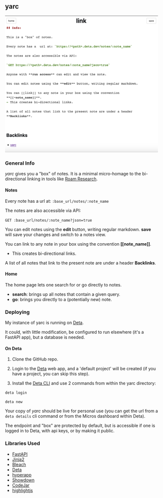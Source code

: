 ## yarc


![yarc](assets/yarc_backlinks.png)

### General Info

*yarc* gives you a "box" of notes. It is a minimal micro-homage to the bi-directional linking in tools like [Roam Research](https://roamresearch.com/).

#### Notes

Every note has a url at: `:base_url/notes/:note_name`

The notes are also accessible via API:

`GET :base_url/notes/:note_name?json=true`

You can edit notes using the **edit** button, writing regular markdown. **save** will save your changes and switch to a notes view.

You can link to any note in your box using the convention **[[note_name]]**.
- This creates bi-directional links. 

A list of all notes that link to the present note are under a header **Backlinks**.

#### Home

The home page lets one search for or go directly to notes.

- **search**: brings up all notes that contain a given query.
- **go**: brings you directly to a (potentially new) note.


### Deploying

My instance of yarc is running on [Deta](https://www.deta.sh/).

It could, with little modification, be configured to run elsewhere (it's a FastAPI app), but a database is needed.

#### On Deta

1. Clone the GitHub repo.

2. Login to the [Deta](https://web.deta.sh/) web app, and a 'default project' will be created (if you have a project, you can skip this step).

3. Install the [Deta CLI](https://docs.deta.sh/docs/cli/install) and use 2 commands from within the yarc directory:

```
deta login
```

```
deta new
```


Your copy of *yarc* should be live for personal use (you can get the url from a `deta details` cli command or from the Micros dashboard within Deta).

The endpoint and "box" are protected by default, but is accessible if one is logged in to Deta, with api keys, or by making it public.

### Libraries Used

- [FastAPI](https://fastapi.tiangolo.com/)
- [Jinja2](https://jinja.palletsprojects.com/en/2.11.x/)
- [Bleach](https://bleach.readthedocs.io/en/latest/clean.html)
- [Deta](https://www.deta.sh/)
- [hyperapp](https://github.com/jorgebucaran/hyperapp)
- [Showdown](http://showdownjs.com/)
- [CodeJar](https://github.com/antonmedv/codejar)
- [highlightjs](https://highlightjs.org/usage/)
